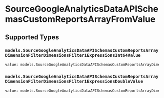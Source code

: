 # SourceGoogleAnalyticsDataAPISchemasCustomReportsArrayFromValue


## Supported Types

### `models.SourceGoogleAnalyticsDataAPISchemasCustomReportsArrayDimensionFilterDimensionsFilter1ExpressionsInt64Value`

```python
value: models.SourceGoogleAnalyticsDataAPISchemasCustomReportsArrayDimensionFilterDimensionsFilter1ExpressionsInt64Value = /* values here */
```

### `models.SourceGoogleAnalyticsDataAPISchemasCustomReportsArrayDimensionFilterDimensionsFilter1ExpressionsDoubleValue`

```python
value: models.SourceGoogleAnalyticsDataAPISchemasCustomReportsArrayDimensionFilterDimensionsFilter1ExpressionsDoubleValue = /* values here */
```

